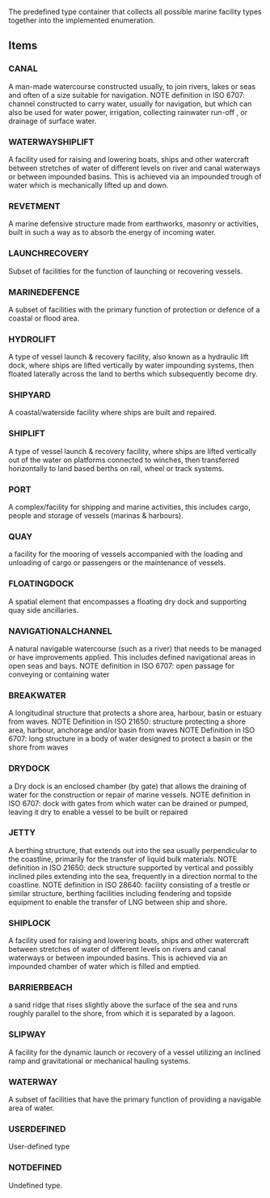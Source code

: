 The predefined type container that collects all possible marine facility types together into the implemented enumeration.

<!-- end of short definition -->


## Items

### CANAL
A man-made watercourse constructed usually, to join rivers, lakes or seas and often of a size suitable for navigation.
 NOTE definition in ISO 6707: channel constructed to carry water, usually for navigation, but which can also be used for water power, irrigation, collecting rainwater run-off , or drainage of surface water.

### WATERWAYSHIPLIFT
A facility used for raising and lowering boats, ships and other watercraft between stretches of water of different levels on river and canal waterways or between impounded basins. This is achieved via an impounded trough of water which is mechanically lifted up and down.

### REVETMENT
A marine defensive structure made from earthworks, masonry or activities, built in such a way as to absorb the energy of incoming water.

### LAUNCHRECOVERY
Subset of facilities for the function of launching or recovering vessels.

### MARINEDEFENCE
A subset of facilities with the primary function of protection or defence of a coastal or flood area.

### HYDROLIFT
A type of vessel launch & recovery facility, also known as a hydraulic lift dock, where ships are lifted vertically by water impounding systems, then floated laterally across the land to berths which subsequently become dry.

### SHIPYARD
A coastal/waterside facility where ships are built and repaired.

### SHIPLIFT
A type of vessel launch & recovery facility, where ships are lifted vertically out of the water on platforms connected to winches, then transferred horizontally to land based berths on rail, wheel or track systems.

### PORT
A complex/facility for shipping and marine activities, this includes cargo, people and storage of vessels (marinas & harbours).

### QUAY
a facility for the mooring of vessels accompanied with the loading and unloading of cargo or passengers or the maintenance of vessels.

### FLOATINGDOCK
A spatial element that encompasses a floating dry dock and supporting quay side ancillaries.

### NAVIGATIONALCHANNEL
A natural navigable watercourse (such as a river) that needs to be managed or have improvements applied. This includes defined navigational areas in open seas and bays.
 NOTE definition in ISO 6707: open passage for conveying or containing water

### BREAKWATER
A longitudinal structure that protects a shore area, harbour, basin or estuary from waves.
 NOTE Definition in ISO 21650: structure protecting a shore area, harbour, anchorage and/or basin from waves
 NOTE Definition in ISO 6707: long structure in a body of water designed to protect a basin or the shore from waves

### DRYDOCK
a Dry dock is an enclosed chamber (by gate) that allows the draining of water for the construction or repair of marine vessels.
 NOTE definition in ISO 6707: dock with gates from which water can be drained or pumped, leaving it dry to enable a vessel to be built or repaired

### JETTY
A berthing structure, that extends out into the sea usually perpendicular to the coastline, primarily for the transfer of liquid bulk materials.
 NOTE definition in ISO 21650: deck structure supported by vertical and possibly inclined piles extending into the sea, frequently in a direction normal to the coastline.
 NOTE definition in ISO 28640: facility consisting of a trestle or similar structure, berthing facilities including fendering and topside equipment to enable the transfer of LNG between ship and shore.

### SHIPLOCK
A facility used for raising and lowering boats, ships and other watercraft between stretches of water of different levels on rivers and canal waterways or between impounded basins. This is achieved via an impounded chamber of water which is filled and emptied.

### BARRIERBEACH
a sand ridge that rises slightly above the surface of the sea and runs roughly parallel to the shore, from which it is separated by a lagoon.

### SLIPWAY
A facility for the dynamic launch or recovery of a vessel utilizing an inclined ramp and gravitational or mechanical hauling systems.

### WATERWAY
A subset of facilities that have the primary function of providing a navigable area of water.

### USERDEFINED
User-defined type

### NOTDEFINED
Undefined type.
